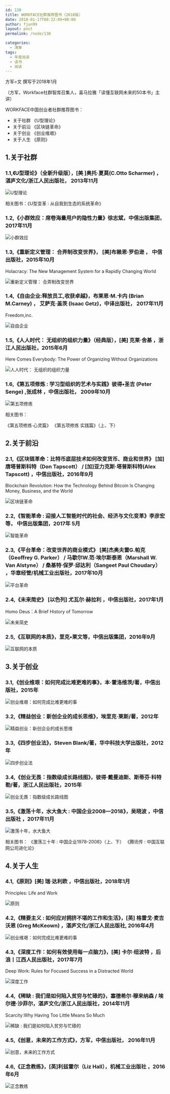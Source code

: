 ```yaml
---
id: 138
title: WORKFACE社群推荐图书（2018版）
date: 2018-01-17T00:32:09+00:00
author: fjun99
layout: post
permalink: /node/138

categories:
  - 清单
tags:
  - 年度阅读
  - 读书
  - 阅读
---
```

方军=文 撰写于2018年1月

（方军，Workface社群智库召集人，喜马拉雅「读懂互联网未来的50本书」主讲）

WORKFACE中国创业者社群推荐图书：

- 关于社群  《U型理论》
- 关于前沿   《区块链革命》
- 关于创业   《创业维艰》
- 关于人生  《原则》

## 1.关于社群

### 1.1,《U型理论》（全新升级版），[美 ]奥托·夏莫(C.Otto Scharmer) ， 湛庐文化/浙江人民出版社， 2013年11月

![U型理论](https://img3.doubanio.com/lpic/s27185684.jpg)

相关图书：《U型变革 : 从自我到生态的系统革命》

### 1.2,《小群效应：席卷海量用户的隐性力量》徐志斌，中信出版集团，2017年11月

![小群效应](https://img1.doubanio.com/lpic/s29621947.jpg)

### 1.3,《重新定义管理： 合弄制改变世界》， [美]布赖恩·罗伯逊 ， 中信出版社，2015年10月

 Holacracy: The New Management System for a Rapidly Changing World

![重新定义管理： 合弄制改变世界](https://img1.doubanio.com/lpic/s28391007.jpg)

### 1.4,《自由企业:释放员工,收获卓越》，布莱恩·M.卡内 (Brian M.Carney) ， 艾萨克·盖茨 (Isaac Getz)，中译出版社， 2017年11月

Freedom,inc.


![自由企业](https://images-cn.ssl-images-amazon.com/images/I/61EXn275VBL.jpg)

### 1.5,《人人时代： 无组织的组织力量》（经典版），[美] 克莱·舍基 ，浙江人民出版社，2015年6月

Here Comes Everybody: The Power of Organizing Without Organizations


![人人时代： 无组织的组织力量](https://img3.doubanio.com/lpic/s28093185.jpg)

### 1.6,《第五项修炼 : 学习型组织的艺术与实践》彼得•圣吉 (Peter Senge) ,张成林 ，中信出版社， 2009年10月

![第五项修炼 ](https://img3.doubanio.com/lpic/s27464484.jpg)

相关图书：

《第五项修炼·心灵篇》
《第五项修炼 实践篇》（上、下）


## 2.关于前沿

### 2.1,《区块链革命：比特币底层技术如何改变货币、商业和世界》 [加]唐塔普斯科特（Don Tapscott） / [加]亚力克斯·塔普斯科特(Alex Tapscott) ，中信出版社，2016年9月

 Blockchain Revolution: How the Technology Behind Bitcoin Is Changing Money, Business, and the World

![区块链革命](https://images-cn.ssl-images-amazon.com/images/I/71FmlbfKNbL.jpg)

### 2.2,《智能革命 : 迎接人工智能时代的社会、经济与文化变革》李彦宏 等， 中信出版集团，2017年 5月

![智能革命](https://img3.doubanio.com/lpic/s29446445.jpg)

### 2.3,《平台革命：改变世界的商业模式》 [美]杰奥夫雷G.帕克（Geoffrey G. Parker） / 马歇尔W.范·埃尔斯泰恩（Marshall W. Van Alstyne） / 桑基特·保罗·邱达利（Sangeet Paul Choudary） ，华章经管/机械工业出版社，2017年10月

![平台革命](https://img1.doubanio.com/lpic/s29579738.jpg)

### 2.4,《未来简史》 [以色列] 尤瓦尔·赫拉利 ，中信出版社，2017年1月

Homo Deus：A Brief History of Tomorrow

![未来简史](https://img3.doubanio.com/lpic/s29287103.jpg)

### 2.5,《互联网的本质》，里克•莱文等，中信出版集团，2016年9月

![互联网的本质](https://img3.doubanio.com/lpic/s29049591.jpg)


## 3.关于创业

### 3.1,《创业维艰：如何完成比难更难的事》，本·霍洛维茨/著，中信出版社，2015年

![创业维艰：如何完成比难更难的事](http://img3.doubanio.com/lpic/s28007966.jpg)

### 3.2,《精益创业：新创企业的成长思维》，埃里克·莱斯/著，2012年

![精益创业：新创企业的成长思维](http://img3.doubanio.com/lpic/s11137256.jpg)


### 3.3,《四步创业法》，Steven Blank/著，华中科技大学出版社，2012年

![四步创业法](http://img3.doubanio.com/lpic/s11171520.jpg)

### 3.4,《创业无畏：指数级成长路线图》，彼得·戴曼迪斯、斯蒂芬·科特勒/著，浙江人民出版社，2015年

![创业无畏：指数级成长路线图](http://img3.doubanio.com/lpic/s28270594.jpg)

### 3.5,《激荡十年，水大鱼大 : 中国企业2008—2018》，吴晓波 ，中信出版社 ，2017年11月

![激荡十年，水大鱼大](https://img3.doubanio.com/lpic/s29636034.jpg)

相关图书：
《激荡三十年 : 中国企业1978-2008》（上、下）
《腾讯传 : 中国互联网公司进化论》


## 4.关于人生

### 4.1,《原则》[美] 瑞·达利欧 ，中信出版社，2018年1月

Principles: Life and Work

![原则](https://img3.doubanio.com/lpic/s29643861.jpg)

### 4.2,《精要主义 : 如何应对拥挤不堪的工作和生活》，[英] 格雷戈·麦吉沃恩 (Greg McKeown) ，湛庐文化/浙江人民出版社, 2016年4月

![创业维艰：如何完成比难更难的事](http://img3.doubanio.com/lpic/s28007966.jpg)

### 4.3,《深度工作：如何有效使用每一点脑力》，[美] 卡尔·纽波特 ，后浪丨江西人民出版社，2017年7月 

Deep Work: Rules for Focused Success in a Distracted World

![深度工作](https://img3.doubanio.com/lpic/s29470672.jpg)

### 4.4,《稀缺 : 我们是如何陷入贫穷与忙碌的》，塞德希尔·穆来纳森 / 埃尔德·沙菲尔，湛庐文化/浙江人民出版社，2014年11月

Scarcity:Why Having Too Little Means So Much

![稀缺 : 我们是如何陷入贫穷与忙碌的](https://img1.doubanio.com/lpic/s27829518.jpg)

### 4.5,《创意，未来的工作方式》，方军，中信出版社， 2016年11月

![创意，未来的工作方式](https://img3.doubanio.com/lpic/s29152731.jpg)


### 4.6,《正念教练》，[英]利兹霍尔（Liz Hall），机械工业出版社 ，2016年6月


![正念教练](https://img1.doubanio.com/lpic/s28851358.jpg)





